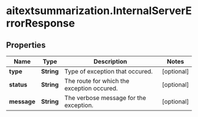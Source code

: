 # aitextsummarization.InternalServerErrorResponse

## Properties

Name | Type | Description | Notes
------------ | ------------- | ------------- | -------------
**type** | **String** | Type of exception that occured. | [optional] 
**status** | **String** | The route for which the exception occured. | [optional] 
**message** | **String** | The verbose message for the exception. | [optional] 


